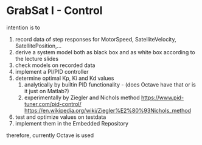 # GrabSat I - Control

intention is to 
1. record data of step responses for MotorSpeed, SatelliteVelocity, SatellitePosition,...
2. derive a system model both as black box and as white box according to the lecture slides
3. check models on recorded data
4. implement a PI/PID controller
5. determine optimal Kp, Ki and Kd values
	1. analytically by builtin PID functionality - (does Octave have that or is it just on Matlab?)
	2. experimentally by Ziegler and Nichols method https://www.pid-tuner.com/pid-control/ https://en.wikipedia.org/wiki/Ziegler%E2%80%93Nichols_method
6. test and optimize values on testdata
7. implement them in the Embedded Repository

therefore, currently Octave is used